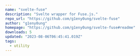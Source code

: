```yaml
---
name: "svelte-fuse"
description: "Svelte wrapper for Fuse.js."
repo_url: "https://github.com/g1eny0ung/svelte-fuse"
author: "g1eny0ung"
homepage: "https://github.com/g1eny0ung/svelte-fuse#readme"
downloads: 5
updated: "2023-08-06T06:45:41.019Z"
tags: 
  - utility
---
```

